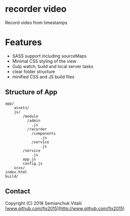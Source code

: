 # recorder video
Record video from timestamps
# Features
* SASS support including sourceMaps
* Minimal CSS styling of the view
* Gulp watch, build and local server tasks
* clear folder structure
* minified CSS and JS build files

## Structure of App
```
app/
    assets/
    js/
        /module
          /admin
            .js
          /recorder
            /components
                .js
            /service
                .js
        /service
            .js
        app.js
        config.js
    scss/
index.html
build/
```
## Contact
Copyright (C) 2018 Semianchuk Vitalii<br>
[www.github.com/fix2015](http://www.github.com/fix2015)<br>